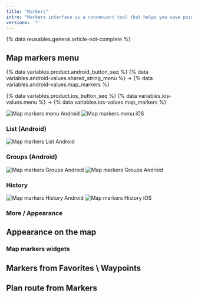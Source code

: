 ```yaml
---
title: "Markers"
intro: "Markers interface is a convenient tool that helps you save points on the map for your short-term needs."
versions: '*'
---
```


{% data reusables.general.article-not-complete %}


## Map markers menu

{% data variables.product.android_button_seq %} {% data variables.android-values.shared_string_menu %} → {% data variables.android-values.map_markers %}

{% data variables.product.ios_button_seq %} {% data variables.ios-values.menu %} → {% data variables.ios-values.map_markers %}

![Map markers menu Android](/assets/images/personal/markers/map_markers_menu_android.png) ![Map markers menu iOS](/assets/images/personal/markers/map_markers_menu_ios.png)

### List (Android)

![Map markers List Android](/assets/images/personal/markers/map_markers_list_android.png) 

### Groups (Android)

![Map markers Groups Android](/assets/images/personal/markers/map_markers_groups_android.png) ![Map markers Groups Android](/assets/images/personal/markers/map_markers_groups_add_android.png) 

### History

![Map markers History Android](/assets/images/personal/markers/map_markers_history_android.png) ![Map markers History iOS](/assets/images/personal/markers/map_markers_history_ios.png) 

### More / Appearance


## Appearance on the map

### Map markers widgets

## Markers from Favorites \ Waypoints

## Plan route from Markers



